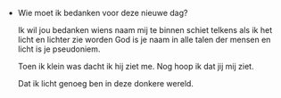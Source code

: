 - Wie moet ik bedanken 
  voor deze nieuwe dag?
  
  Ik wil jou bedanken 
  wiens naam mij te binnen schiet
  telkens als ik het licht
  en lichter zie worden 
  God is je naam
  in alle talen der mensen 
  en licht is je pseudoniem.
  
  Toen ik klein was dacht ik
  hij ziet me.
  Nog hoop ik dat jij mij ziet.
  
  Dat ik licht genoeg ben
  in deze donkere wereld.